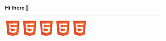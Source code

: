 ### Hi there 👋
___
<div>
<img height="50px" src="https://github.com/devicons/devicon/blob/master/icons/html5/html5-original.svg">
<img height="50px" src="https://github.com/devicons/devicon/blob/master/icons/html5/html5-original.svg">
<img height="50px" src="https://github.com/devicons/devicon/blob/master/icons/html5/html5-original.svg">
<img height="50px" src="https://github.com/devicons/devicon/blob/master/icons/html5/html5-original.svg">
<img height="50px" src="https://github.com/devicons/devicon/blob/master/icons/html5/html5-original.svg">
</div>
<!--
**chudickgumanoid/chudickgumanoid** is a ✨ _special_ ✨ repository because its `README.md` (this file) appears on your GitHub profile.

Here are some ideas to get you started:

- 🔭 I’m currently working on ...
- 🌱 I’m currently learning ...
- 👯 I’m looking to collaborate on ...
- 🤔 I’m looking for help with ...
- 💬 Ask me about ...
- 📫 How to reach me: ...
- 😄 Pronouns: ...
- ⚡ Fun fact: ...
-->

